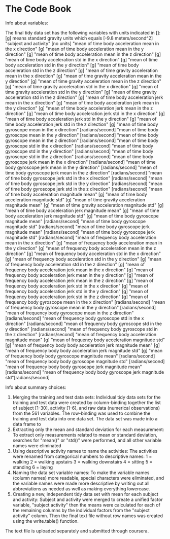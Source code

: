 The Code Book 
=================

Info about variables:

The final tidy data set has the following variables with units indicated in []:
[g] means standard gravity units which equals [-9.8 meters/second^2]
"subject and activity" [no units]
"mean of time body acceleration mean in the x direction" [g]
"mean of time body acceleration mean in the y direction" [g]
"mean of time body acceleration mean in the z direction" [g]
"mean of time body acceleration std in the x direction" [g]
"mean of time body acceleration std in the y direction" [g] 
"mean of time body acceleration std in the z direction" [g] 
"mean of time gravity acceleration mean in the x direction" [g]
"mean of time gravity acceleration mean in the y direction" [g]
"mean of time gravity acceleration mean in the z direction" [g]
"mean of time gravity acceleration std in the x direction" [g]
"mean of time gravity acceleration std in the y direction" [g]
"mean of time gravity acceleration std in the z direction" [g]
"mean of time body acceleration jerk mean in the x direction" [g]
"mean of time body acceleration jerk mean in the y direction" [g]
"mean of time body acceleration jerk mean in the z direction" [g]
"mean of time body acceleration jerk std in the x direction" [g]
"mean of time body acceleration jerk std in the y direction" [g]
"mean of time body acceleration jerk std in the z direction" [g]
"mean of time body gyroscope mean in the x direction" [radians/second]
"mean of time body gyroscope mean in the y direction" [radians/second]
"mean of time body gyroscope mean in the z direction" [radians/second]
"mean of time body gyroscope std in the x direction" [radians/second]
"mean of time body gyroscope std in the y direction" [radians/second]
"mean of time body gyroscope std in the z direction" [radians/second]
"mean of time body gyroscope jerk mean in the x direction" [radians/second]
"mean of time body gyroscope jerk mean in the y direction" [radians/second]
"mean of time body gyroscope jerk mean in the z direction" [radians/second]
"mean of time body gyroscope jerk std in the x direction" [radians/second]
"mean of time body gyroscope jerk std in the y direction" [radians/second]
"mean of time body gyroscope jerk std in the z direction" [radians/second]
"mean of time body acceleration magnitude mean" [g]
"mean of time body acceleration magnitude std" [g]
"mean of time gravity acceleration magnitude mean" [g]
"mean of time gravity acceleration magnitude std" [g]
"mean of time body acceleration jerk magnitude mean" [g]
"mean of time body acceleration jerk magnitude std" [g]
"mean of time body gyroscope magnitude mean" [radians/second]
"mean of time body gyroscope magnitude std" [radians/second]
"mean of time body gyroscope jerk magnitude mean" [radians/second]
"mean of time body gyroscope jerk magnitude std" [radians/second]
"mean of frequency body acceleration mean in the x direction" [g]
"mean of frequency body acceleration mean in the y direction" [g]
"mean of frequency body acceleration mean in the z direction" [g]
"mean of frequency body acceleration std in the x direction" [g]
"mean of frequency body acceleration std in the y direction" [g]
"mean of frequency body acceleration std in the z direction" [g]
"mean of frequency body acceleration jerk mean in the x direction" [g]
"mean of frequency body acceleration jerk mean in the y direction" [g]
"mean of frequency body acceleration jerk mean in the z direction" [g]
"mean of frequency body acceleration jerk std in the x direction" [g]
"mean of frequency body acceleration jerk std in the y direction" [g]
"mean of frequency body acceleration jerk std in the z direction" [g]
"mean of frequency body gyroscope mean in the x direction" [radians/second]
"mean of frequency body gyroscope mean in the y direction" [radians/second]
"mean of frequency body gyroscope mean in the z direction" [radians/second]
"mean of frequency body gyroscope std in the x direction" [radians/second]
"mean of frequency body gyroscope std in the y direction" [radians/second]
"mean of frequency body gyroscope std in the z direction" [radians/second]
"mean of frequency body acceleration magnitude mean" [g]
"mean of frequency body acceleration magnitude std" [g]
"mean of frequency body body acceleration jerk magnitude mean" [g]
"mean of frequency body body acceleration jerk magnitude std" [g]
"mean of frequency body body gyroscope magnitude mean" [radians/second]
"mean of frequency body body gyroscope magnitude std" [radians/second]
"mean of frequency body body gyroscope jerk magnitude mean" [radians/second]
"mean of frequency body body gyroscope jerk magnitude std"[radians/second]

Info about summary choices:
1. Merging the training and test data sets: 
Individual tidy data sets for the training and test data were created by
column-binding together the list of subject [1-30], activity [1-6], 
and raw data (numerical observations) from the 561 variables. 
The row-binding was used to combine the training and test data into one data set.
The data set was made into a data frame to 
2. Extracting only the mean and standard deviation for each measurement:
To extract only measurements related to mean or standard deviation, 
searches for "mean()" or "std()" were performed, and all other variable names
were eliminated
3. Using descriptive activity names to name the activities:
The activities were renamed from categorical numbers to descriptive names:
1 = walking
2 = walking upstairs
3 = walking downstairs
4 = sitting
5 = standing
6 = laying
4. Naming the data set variable names:
To make the variable names (column names) more readable, special characters were eliminated, 
and the variable names were made more descriptive by writing out all abbreviations as needed 
as well as making everything lowercase.  
5. Creating a new, independent tidy data set with mean for each subject and activity:
Subject and activity were merged to create a unified factor variable, "subject activity"
then the means were calculated for each of the remaining columns by the 
individual factors from the "subject activity" column. Then the final text file
without row names was created using the write.table() function.

The text file is uploaded separately and submitted through coursera. 